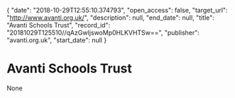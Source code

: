 {
  "date": "2018-10-29T12:55:10.374793", 
  "open_access": false, 
  "target_url": "http://www.avanti.org.uk/", 
  "description": null, 
  "end_date": null, 
  "title": "Avanti Schools Trust", 
  "record_id": "20181029T125510//qAzGwIjswoMp0HLKVHTSw==", 
  "publisher": "avanti.org.uk", 
  "start_date": null
}

# Avanti Schools Trust

None